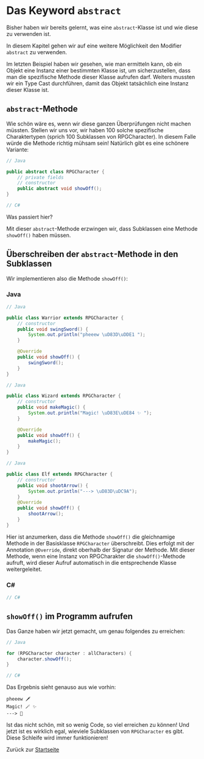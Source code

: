 # Das Keyword `abstract`

Bisher haben wir bereits gelernt, was eine `abstract`-Klasse ist und wie diese zu verwenden ist.

In diesem Kapitel gehen wir auf eine weitere Möglichkeit den Modifier `abstract` zu verwenden. 

Im letzten Beispiel haben wir gesehen, wie man ermitteln kann, ob ein Objekt eine Instanz einer bestimmten Klasse ist, um sicherzustellen, dass man die spezifische Methode dieser Klasse aufrufen darf. Weiters mussten wir ein Type Cast durchführen, damit das Objekt tatsächlich eine Instanz dieser Klasse ist.

## `abstract`-Methode

Wie schön wäre es, wenn wir diese ganzen Überprüfungen nicht machen müssten. Stellen wir uns vor, wir haben 100 solche spezifische Charaktertypen (sprich 100 Subklassen von RPGCharacter). In diesem Falle würde die Methode richtig mühsam sein! Natürlich gibt es eine schönere Variante: 

```java
// Java

public abstract class RPGCharacter {
    // private fields
    // constructor
    public abstract void showOff();
}
```

```csharp
// C#


```

Was passiert hier? 

Mit dieser `abstract`-Methode erzwingen wir, dass Subklassen eine Methode `showOff()` haben müssen. 

## Überschreiben der `abstract`-Methode in den Subklassen

Wir implementieren also die Methode `showOff()`:

### Java

```java
// Java

public class Warrior extends RPGCharacter {
    // constructor
    public void swingSword() {
        System.out.println("pheeew \uD83D\uDDE1️ ");
    }

    @Override
    public void showOff() {
        swingSword();
    }
}
```

```java
// Java

public class Wizard extends RPGCharacter {
    // constructor
    public void makeMagic() {
        System.out.println("Magic! \uD83E\uDE84 ✨️ ");
    }

    @Override
    public void showOff() {
        makeMagic();
    }
}
```

```java
// Java

public class Elf extends RPGCharacter {
    // constructor
    public void shootArrow() {
        System.out.println("---> \uD83D\uDC9A");
    }
    @Override
    public void showOff() {
        shootArrow();
    }
}
```

Hier ist anzumerken, dass die Methode `showOff()` die gleichnamige Methode in der Basisklasse `RPGCharacter` überschreibt. Dies erfolgt mit der Annotation `@Override`, direkt oberhalb der Signatur der Methode. Mit dieser Methode, wenn eine Instanz von RPGCharakter die `showOff()`-Methode aufruft, wird dieser Aufruf automatisch in die entsprechende Klasse weitergeleitet.

### C# 

```csharp
// C#


```

## `showOff()` im Programm aufrufen

Das Ganze haben wir jetzt gemacht, um genau folgendes zu erreichen:

```java
// Java

for (RPGCharacter character : allCharacters) {
    character.showOff();
}
```

```csharp
// C#

```


Das Ergebnis sieht genauso aus wie vorhin:

```
pheeew 🗡️ 
Magic! 🪄 ✨️ 
---> 💚
```

Ist das nicht schön, mit so wenig Code, so viel erreichen zu können! Und jetzt ist es wirklich egal, wieviele Subklassen von `RPGCharacter` es gibt. Diese Schleife wird immer funktionieren!

Zurück zur [Startseite](README.md)